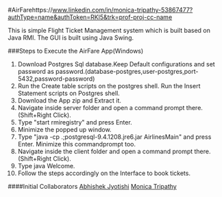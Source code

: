 #AirFarehttps://www.linkedin.com/in/monica-tripathy-53867477?authType=name&authToken=RKl5&trk=prof-proj-cc-name

This is simple Flight Ticket Management system which is built based on Java RMI. 
The GUI is built using Java Swing.


###Steps to Execute the AirFare App(Windows)

1. Download Postgres Sql database.Keep Default configurations and set password as password.(database-postgres,user-postgres,port-5432,password-password)
2. Run the Create table scripts on the postgres shell. Run the Insert Statement scripts on Postgres shell.
3. Download the App zip and Extract it.
4. Navigate inside server folder and open a command prompt there.(Shift+Right Click).
5. Type "start rmiregistry" and press Enter.
6. Minimize the popped up window.
7. Type "java -cp .;postgresql-9.4.1208.jre6.jar AirlinesMain" and press Enter. Minimize this commandprompt too.
8. Navigate inside the client folder and open a command prompt there.(Shift+Right Click).
9. Type java Welcome.
10. Follow the steps accordingly on the Interface to book tickets.

####Initial Collaborators
[Abhishek Jyotishi](https://www.linkedin.com/in/abhishek-jyotishi-a1b10b97?authType=name&authToken=bav3&trk=prof-proj-cc-name)
[Monica Tripathy](https://www.linkedin.com/in/monica-tripathy-53867477?authType=name&authToken=RKl5&trk=prof-proj-cc-name)